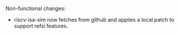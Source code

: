 Non-functional changes:
* riscv-isa-sim now fetches from github and applies a local patch to support
  refsi features.
